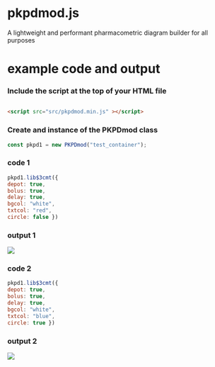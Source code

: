 # pkpdmod.js
A lightweight and performant pharmacometric diagram builder for all purposes


# example code and output

### Include the script at the top of your HTML file

```HTML

<script src="src/pkpdmod.min.js" ></script>

```

### Create and instance of the PKPDmod class



```js
const pkpd1 = new PKPDmod("test_container");

```

### code 1

```js
pkpd1.lib$3cmt({ 
depot: true, 
bolus: true, 
delay: true, 
bgcol: "white", 
txtcol: "red", 
circle: false })

```

### output 1

![](https://pharmacometric.com/assets/3cmt.png)

### code 2

```js
pkpd1.lib$3cmt({ 
depot: true, 
bolus: true, 
delay: true, 
bgcol: "white", 
txtcol: "blue", 
circle: true })
```

### output 2

![](https://pharmacometric.com/assets/3cmt_r.png)